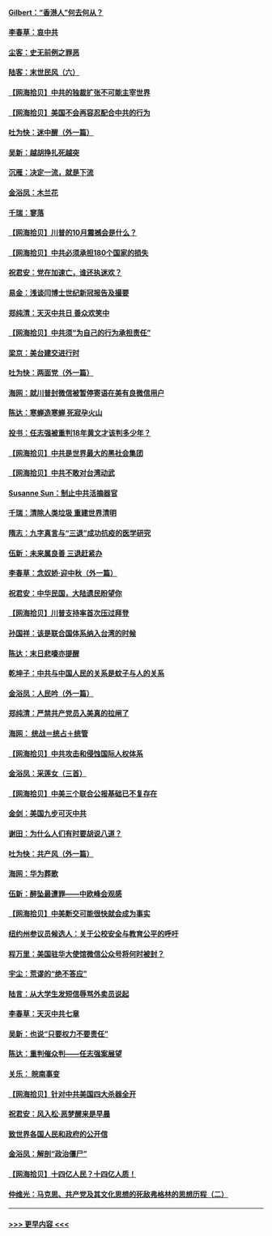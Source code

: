 #### [Gilbert：“香港人”何去何从？](../pages/nsc993/n12435894.md?t=09290051) 
#### [李春草：哀中共](../pages/nsc993/n12435874.md?t=09290051) 
#### [尘客：史无前例之罪恶](../pages/nsc993/n12435762.md?t=09290051) 
#### [陆客：末世民风（六）](../pages/nsc993/n12435354.md?t=09290051) 
#### [【网海拾贝】中共的独裁扩张不可能主宰世界](../pages/nsc993/n12435151.md?t=09290051) 
#### [【网海拾贝】美国不会再容忍配合中共的行为](../pages/nsc993/n12433808.md?t=09290051) 
#### [吐为快：迷中醒（外一篇）](../pages/nsc993/n12433585.md?t=09290051) 
#### [吴新：越胡挣扎死越突](../pages/nsc993/n12433562.md?t=09290051) 
#### [沉雁：决定一流，就是下流](../pages/nsc993/n12432128.md?t=09290051) 
#### [金浴凤：木兰花](../pages/nsc993/n12432124.md?t=09290051) 
#### [千瑞：寥落](../pages/nsc993/n12432071.md?t=09290051) 
#### [【网海拾贝】川普的10月震撼会是什么？](../pages/nsc993/n12431624.md?t=09290051) 
#### [【网海拾贝】中共必须承担180个国家的损失](../pages/nsc993/n12428893.md?t=09290051) 
#### [祝君安：党在加速亡，谁还执迷欢？](../pages/nsc993/n12428652.md?t=09290051) 
#### [易金：浅谈闫博士世纪新冠报告及撮要](../pages/nsc993/n12426822.md?t=09290051) 
#### [郑纯清：天灭中共日 善众欢笑中](../pages/nsc993/n12426784.md?t=09290051) 
#### [【网海拾贝】中共须“为自己的行为承担责任”](../pages/nsc993/n12426067.md?t=09290051) 
#### [梁京：美台建交进行时](../pages/nsc993/n12424066.md?t=09290051) 
#### [吐为快：两面党（外一篇）](../pages/nsc993/n12424043.md?t=09290051) 
#### [海网：就川普封微信被暂停寄语在美有良微信用户](../pages/nsc993/n12424021.md?t=09290051) 
#### [陈达：寒蝉造寒蝉 死寂孕火山](../pages/nsc993/n12423958.md?t=09290051) 
#### [投书：任志强被重判18年黄文才该判多少年？](../pages/nsc993/n12423672.md?t=09290051) 
#### [【网海拾贝】中共是世界最大的黑社会集团](../pages/nsc993/n12423543.md?t=09290051) 
#### [【网海拾贝】中共不敢对台湾动武](../pages/nsc993/n12421418.md?t=09290051) 
#### [Susanne Sun：制止中共活摘器官](../pages/nsc993/n12419654.md?t=09290051) 
#### [千瑞：清除人类垃圾 重建世界清明](../pages/nsc993/n12419414.md?t=09290051) 
#### [隋志：九字真言与“三退”成功抗疫的医学研究](../pages/nsc993/n12419248.md?t=09290051) 
#### [伍新：未来属良善 三退赶紧办](../pages/nsc993/n12418496.md?t=09290051) 
#### [李春草：念奴娇·迎中秋（外一篇）](../pages/nsc993/n12418465.md?t=09290051) 
#### [祝君安：中华民国，大陆遗民盼望你](../pages/nsc993/n12418089.md?t=09290051) 
#### [【网海拾贝】川普支持率首次压过拜登](../pages/nsc993/n12418050.md?t=09290051) 
#### [孙国祥：该是联合国体系纳入台湾的时候](../pages/nsc993/n12417369.md?t=09290051) 
#### [陈达：末日悲嚎亦提醒](../pages/nsc993/n12416736.md?t=09290051) 
#### [乾坤子：中共与中国人民的关系是蚊子与人的关系](../pages/nsc993/n12416632.md?t=09290051) 
#### [金浴凤：人民吟（外一篇）](../pages/nsc993/n12416567.md?t=09290051) 
#### [郑纯清：严禁共产党员入美真的拉闸了](../pages/nsc993/n12416550.md?t=09290051) 
#### [海网： 统战＝统占＋统管](../pages/nsc993/n12416404.md?t=09290051) 
#### [【网海拾贝】中共攻击和侵蚀国际人权体系](../pages/nsc993/n12416250.md?t=09290051) 
#### [金浴凤：采莲女（三首）](../pages/nsc993/n12415517.md?t=09290051) 
#### [【网海拾贝】中美三个联合公报基础已不复存在](../pages/nsc993/n12415054.md?t=09290051) 
#### [金剑：美国九步可灭中共](../pages/nsc993/n12413183.md?t=09290051) 
#### [谢田：为什么人们有时要胡说八道？](../pages/nsc993/n12411861.md?t=09290051) 
#### [吐为快：共产风（外一篇）](../pages/nsc993/n12411761.md?t=09290051) 
#### [海网：华为葬歌](../pages/nsc993/n12410381.md?t=09290051) 
#### [伍新：醉坠最遭罪——中欧峰会观感](../pages/nsc993/n12410364.md?t=09290051) 
#### [【网海拾贝】中美断交可能很快就会成为事实](../pages/nsc993/n12409495.md?t=09290051) 
#### [纽约州参议员候选人：关于公校安全与教育公平的呼吁](../pages/nsc993/n12409228.md?t=09290051) 
#### [程万里：美国驻华大使馆微信公众号将何时被封？](../pages/nsc993/n12407397.md?t=09290051) 
#### [宇尘：荒谬的“绝不答应”](../pages/nsc993/n12407360.md?t=09290051) 
#### [陆言：从大学生发短信辱骂外卖员说起](../pages/nsc993/n12407285.md?t=09290051) 
#### [李春草：天灭中共七章](../pages/nsc993/n12406988.md?t=09290051) 
#### [吴新：也说“只要权力不要责任”](../pages/nsc993/n12406966.md?t=09290051) 
#### [陈达：重判催众判——任志强案展望](../pages/nsc993/n12404540.md?t=09290051) 
#### [关乐： 皖南事变](../pages/nsc993/n12404288.md?t=09290051) 
#### [【网海拾贝】针对中共美国四大杀器全开](../pages/nsc993/n12404172.md?t=09290051) 
#### [祝君安：风入松‧恶梦醒来是早晨](../pages/nsc993/n12401953.md?t=09290051) 
#### [致世界各国人民和政府的公开信](../pages/nsc993/n12401824.md?t=09290051) 
#### [金浴凤：解剖“政治僵尸”](../pages/nsc993/n12401808.md?t=09290051) 
#### [【网海拾贝】十四亿人民？十四亿人质！](../pages/nsc993/n12401708.md?t=09290051) 
#### [仲维光：马克思、共产党及其文化思想的死敌弗格林的思想历程（二）](../pages/nsc993/n12399107.md?t=09290051) 

----
#### [ >>> 更早内容 <<< ](../indexes/nsc993-earlier.md)
